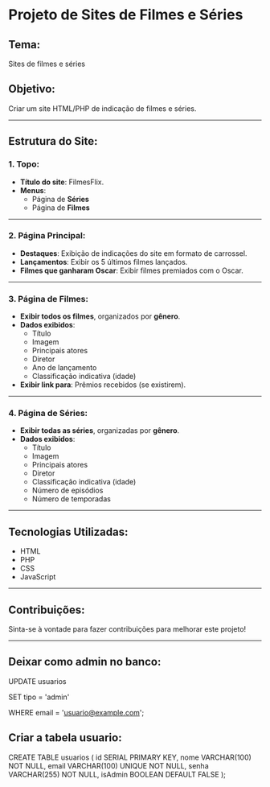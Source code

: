 # Projeto de Sites de Filmes e Séries

## Tema:
Sites de filmes e séries

## Objetivo:
Criar um site HTML/PHP de indicação de filmes e séries.

---

## Estrutura do Site:

### 1. **Topo:**
- **Título do site**: FilmesFlix.
- **Menus**: 
    - Página de **Séries**
    - Página de **Filmes**

---

### 2. **Página Principal:**
- **Destaques**: Exibição de indicações do site em formato de carrossel.
- **Lançamentos**: Exibir os 5 últimos filmes lançados.
- **Filmes que ganharam Oscar**: Exibir filmes premiados com o Oscar.

---

### 3. **Página de Filmes:**
- **Exibir todos os filmes**, organizados por **gênero**.
- **Dados exibidos**:
    - Título
    - Imagem
    - Principais atores
    - Diretor
    - Ano de lançamento
    - Classificação indicativa (idade)
- **Exibir link para**: Prêmios recebidos (se existirem).

---

### 4. **Página de Séries:**
- **Exibir todas as séries**, organizadas por **gênero**.
- **Dados exibidos**:
    - Título
    - Imagem
    - Principais atores
    - Diretor
    - Classificação indicativa (idade)
    - Número de episódios
    - Número de temporadas

---

## Tecnologias Utilizadas:
- HTML
- PHP
- CSS
- JavaScript 

---

## Contribuições:
Sinta-se à vontade para fazer contribuições para melhorar este projeto!

---
## Deixar como admin no banco:

UPDATE usuarios

SET tipo = 'admin'

WHERE email = 'usuario@example.com';

## Criar a tabela usuario:

CREATE TABLE usuarios (
    id SERIAL PRIMARY KEY,
    nome VARCHAR(100) NOT NULL,
    email VARCHAR(100) UNIQUE NOT NULL,
    senha VARCHAR(255) NOT NULL,
    isAdmin BOOLEAN DEFAULT FALSE
);

